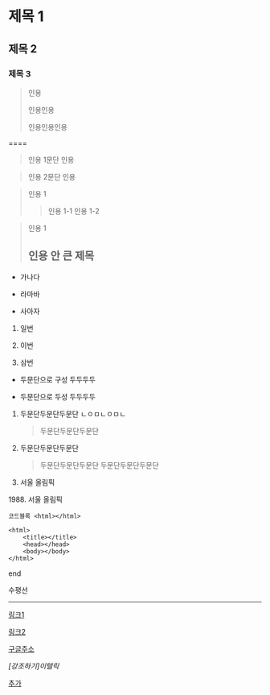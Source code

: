 제목 1
======

제목 2
------

### 제목 3

> 인용
>
> 인용인용
>
> 인용인용인용

====

>인용 1문단
인용

>인용 2문단
인용



> 인용 1
>> 인용 1-1
>> 인용 1-2

> 인용 1
> ## 인용 안 큰 제목

* 가나다
* 라마바


* 사아자

1. 일번
2. 이번


3. 삼번


* 두문단으로 구성
  두두두두

* 두문단으로 두성
  두두두두

1. 두문단두문단두문단
    ㄴㅇㅁㄴㅇㅁㄴ
    > 두문단두문단두문단


2. 두문단두문단두문단
    >두문단두문단두문단
    >두문단두문단두문단



1988. 서울 올림픽

1988\. 서울 올림픽


`코드블록 <html></html>`

    <html>
        <title></title>
        <head></head>
        <body></body>
    </html>

end

수평선
***

[링크1](https://www.google.com)

[구글주소]:https://www.google.com

[링크2][구글주소]

[구글주소][]

*[강조하기]이텔릭*


[추가](https://www.evernote.com/shard/s3/sh/128acb97-d3c5-4eda-aa1b-c71ecd2f3a15/54a14ebd5d4ce7507bf78e5af640d0e9)
